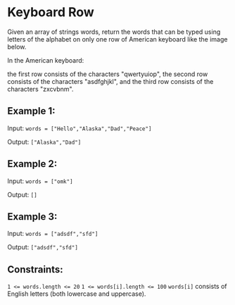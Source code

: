 # Keyboard Row

Given an array of strings words, return the words that can be typed using letters of the alphabet on only one row of American keyboard like the image below.

In the American keyboard:

the first row consists of the characters "qwertyuiop",
the second row consists of the characters "asdfghjkl", and
the third row consists of the characters "zxcvbnm".

## Example 1:

Input: `words = ["Hello","Alaska","Dad","Peace"]`

Output: `["Alaska","Dad"]`

## Example 2:

Input: `words = ["omk"]`

Output: `[]`

## Example 3:

Input: `words = ["adsdf","sfd"]`

Output: `["adsdf","sfd"]`
 

## Constraints:

`1 <= words.length <= 20`
`1 <= words[i].length <= 100`
`words[i]` consists of English letters (both lowercase and uppercase). 